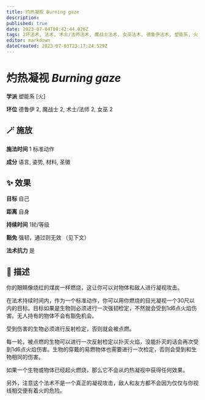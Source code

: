 ```yaml
---
title: 灼热凝视 Burning gaze
description: 
published: true
date: 2023-07-04T00:42:44.026Z
tags: 2环法术, 法术, 术士/法师法术, 魔战士法术, 女巫法术, 德鲁伊法术, 塑能系, 火
editor: markdown
dateCreated: 2023-07-03T23:17:24.529Z
---
```


# **灼热凝视** *Burning gaze*

**学派** 塑能系 \[火\] 

**环位** 德鲁伊 2, 魔战士 2, 术士/法师 2, 女巫 2

## 🪄 施放

**施法时间** 1 标准动作

**成分** 语言, 姿势, 材料, 圣徽

## ✨ 效果 

**目标** 自己 

**距离** 自身  

**持续时间** 1轮/等级 

**豁免** 强韧，通过则无效 （见下文）

**法术抗力** 是

## 📖 描述

你的眼睛像烧红的煤炭一样燃烧，这让你可以对物体和敌人进行凝视攻击。

在法术持续时间内，作为一个标准动作，你可以用你燃烧的目光凝视一个30尺以内的目标。目标如果是生物则必须进行一次强韧检定，不然就会受到1d6点火焰伤害。无人持有的物体不会有豁免机会。

受到伤害的生物必须进行反射检定，否则就会被点燃。

每一轮，被点燃的生物可以进行一次反射检定以扑灭火焰，没能扑灭的话会再次受到1d6点火焰伤害。生物的穿戴的易燃物体也需要进行一次检定，否则会受到和生物相同的伤害。

如果一个生物或物体已经起火燃烧，那么它不会从灼热凝视中获得任何效果。

另外，注意这个法术不是一个真正的凝视攻击，敌人和友方都不会因为仅仅与你视线相交便有着火的危险。
    